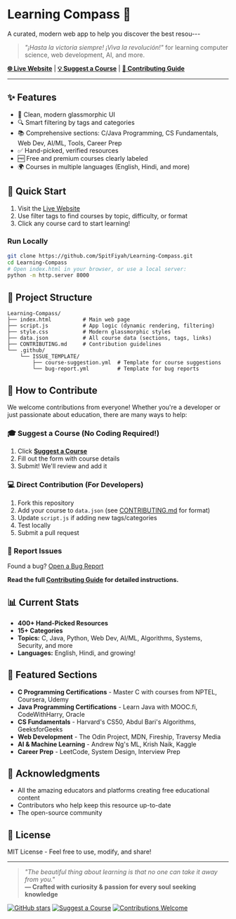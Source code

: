 # Learning Compass 🧭

A curated, modern web app to help you discover the best resou---

> *"¡Hasta la victoria siempre! ¡Viva la revolución!"* for learning computer science, web development, AI, and more.

**[🌐 Live Website](https://csroadmap-learn.vercel.app/)** | **[💡 Suggest a Course](https://github.com/SpitFiyah/Learning-Compass/issues/new?assignees=&labels=course-suggestion%2Cenhancement&template=course-suggestion.yml&title=%5BCOURSE%5D%3A+)** | **[🤝 Contributing Guide](CONTRIBUTING.md)**

---

## ✨ Features
- 🎨 Clean, modern glassmorphic UI
- 🔍 Smart filtering by tags and categories
- 📚 Comprehensive sections: C/Java Programming, CS Fundamentals, Web Dev, AI/ML, Tools, Career Prep
- ✅ Hand-picked, verified resources
- 🆓 Free and premium courses clearly labeled
- 🌍 Courses in multiple languages (English, Hindi, and more)

## 🚀 Quick Start
1. Visit the [Live Website](https://csroadmap-learn.vercel.app/)
2. Use filter tags to find courses by topic, difficulty, or format
3. Click any course card to start learning!

### Run Locally
```bash
git clone https://github.com/SpitFiyah/Learning-Compass.git
cd Learning-Compass
# Open index.html in your browser, or use a local server:
python -m http.server 8000
```

## 📂 Project Structure
```
Learning-Compass/
├── index.html          # Main web page
├── script.js           # App logic (dynamic rendering, filtering)
├── style.css           # Modern glassmorphic styles
├── data.json           # All course data (sections, tags, links)
├── CONTRIBUTING.md     # Contribution guidelines
└── .github/
    └── ISSUE_TEMPLATE/
        ├── course-suggestion.yml  # Template for course suggestions
        └── bug-report.yml         # Template for bug reports
```

## 🤝 How to Contribute

We welcome contributions from everyone! Whether you're a developer or just passionate about education, there are many ways to help:

### 🎓 Suggest a Course (No Coding Required!)
1. Click **[Suggest a Course](https://github.com/SpitFiyah/Learning-Compass/issues/new?assignees=&labels=course-suggestion%2Cenhancement&template=course-suggestion.yml&title=%5BCOURSE%5D%3A+)**
2. Fill out the form with course details
3. Submit! We'll review and add it

### 💻 Direct Contribution (For Developers)
1. Fork this repository
2. Add your course to `data.json` (see [CONTRIBUTING.md](CONTRIBUTING.md) for format)
3. Update `script.js` if adding new tags/categories
4. Test locally
5. Submit a pull request

### 🐛 Report Issues
Found a bug? [Open a Bug Report](https://github.com/SpitFiyah/Learning-Compass/issues/new?assignees=&labels=bug&template=bug-report.yml&title=%5BBUG%5D%3A+)

**Read the full [Contributing Guide](CONTRIBUTING.md) for detailed instructions.**

## 📊 Current Stats
- **400+ Hand-Picked Resources**
- **15+ Categories**
- **Topics:** C, Java, Python, Web Dev, AI/ML, Algorithms, Systems, Security, and more
- **Languages:** English, Hindi, and growing!

## 🌟 Featured Sections
- **C Programming Certifications** - Master C with courses from NPTEL, Coursera, Udemy
- **Java Programming Certifications** - Learn Java with MOOC.fi, CodeWithHarry, Oracle
- **CS Fundamentals** - Harvard's CS50, Abdul Bari's Algorithms, GeeksforGeeks
- **Web Development** - The Odin Project, MDN, Fireship, Traversy Media
- **AI & Machine Learning** - Andrew Ng's ML, Krish Naik, Kaggle
- **Career Prep** - LeetCode, System Design, Interview Prep

## 🙏 Acknowledgments
- All the amazing educators and platforms creating free educational content
- Contributors who help keep this resource up-to-date
- The open-source community

## 📜 License
MIT License - Feel free to use, modify, and share!

---

> *"The beautiful thing about learning is that no one can take it away from you."*  
> **— Crafted with curiosity & passion for every soul seeking knowledge**

[![GitHub stars](https://img.shields.io/github/stars/SpitFiyah/Learning-Compass?style=social)](https://github.com/SpitFiyah/Learning-Compass/stargazers)
[![Suggest a Course](https://img.shields.io/badge/Suggest-a%20Course-brightgreen)](https://github.com/SpitFiyah/Learning-Compass/issues/new?assignees=&labels=course-suggestion%2Cenhancement&template=course-suggestion.yml&title=%5BCOURSE%5D%3A+)
[![Contributions Welcome](https://img.shields.io/badge/contributions-welcome-orange.svg)](CONTRIBUTING.md)

